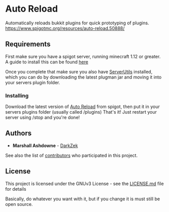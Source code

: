 # Auto Reload

Automatically reloads bukkit plugins for quick prototyping of plugins.
https://www.spigotmc.org/resources/auto-reload.50888/

## Requirements

First make sure you have a spigot server, running minecraft 1.12 or greater. A guide to install this can be found [here](https://www.spigotmc.org/wiki/spigot-installation/)

Once you complete that make sure you also have [ServerUtils](https://www.spigotmc.org/resources/serverutils-bungeecord-spigot-manage-plugins-in-game-plugman-alternative-more.79599/) installed, which you can do by downloading the latest plugman jar and moving it into your servers plugin folder.

### Installing

Download the latest version of [Auto Reload](https://www.spigotmc.org/resources/auto-reload.50888/) from spigot, then put it in your servers plugins folder (usually called /plugins)
That's it! Just restart your server using /stop and you're done!

## Authors

* **Marshall Ashdowne** - [DarkZek](https://github.com/DarkZek)

See also the list of [contributors](https://github.com/darkzek/AutoReload/contributors) who participated in this project.

## License

This project is licensed under the GNUv3 License - see the [LICENSE.md](LICENSE) file for details

Basically, do whatever you want with it, but if you change it is must still be open source.